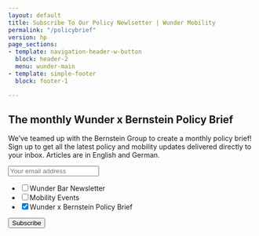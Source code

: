 ```yaml
---
layout: default
title: Subscribe To Our Policy Newlsetter | Wunder Mobility
permalink: "/policybrief"
version: hp
page_sections:
- template: navigation-header-w-button
  block: header-2
  menu: wunder-main
- template: simple-footer
  block: footer-1

---
```


<div class="jumbotron d-flex flex-column justify-content-center" style="min-height: 40vh;">

  <h2>The monthly Wunder x Bernstein Policy Brief</h2>

  <div class="mx-auto clearfix" style="max-width:500px">
    <p class=" mb-4 mt-3">We’ve teamed up with the Bernstein Group to create a monthly policy brief! Sign up to get all the latest policy and mobility updates delivered directly to your inbox. Articles are in English and German.</p>
    <div id="mc_embed_signup">
    <form action="https://wunder.us3.list-manage.com/subscribe/post?u=c6ee53e24cd30c208f1a610b1&amp;id=0ba0a2cc79" method="post" id="mc-embedded-subscribe-form" name="mc-embedded-subscribe-form" class="validate" target="_blank" novalidate="">
      <div id="mc_embed_signup_scroll" class="clear">
        <div class="mc-field-group form-group text-left">
        	<input type="email" value="" name="EMAIL" class="required email form-control form-control-lg" placeholder="Your email address" id="mce-EMAIL">
        </div>
        <div class="mc-field-group input-group d-none">
          <ul>
            <li><input type="checkbox" value="256" name="group[65][256]" id="mce-group[65]-65-0"><label for="mce-group[65]-65-0">Wunder Bar Newsletter</label></li>
            <li><input type="checkbox" value="512" name="group[65][512]" id="mce-group[65]-65-1"><label for="mce-group[65]-65-1">Mobility Events</label></li>
            <li><input checked type="checkbox" value="1024" name="group[65][1024]" id="mce-group[65]-65-2"><label for="mce-group[65]-65-2">Wunder x Bernstein Policy Brief</label></li>
          </ul>
      </div>
      	<div id="mce-responses" class="clear">
      		<div class="response" id="mce-error-response" style="display:none"></div>
      		<div class="response" id="mce-success-response" style="display:none"></div>
      	</div>    <!-- real people should not fill this in and expect good things - do not remove this or risk form bot signups-->
        <div style="position: absolute; left: -5000px;" aria-hidden="true"><input type="text" name="b_c6ee53e24cd30c208f1a610b1_0ba0a2cc79" tabindex="-1" value=""></div>
        <button value="Subscribe" onclick="document.getElementById('mc-embedded-subscribe-form').submit()" name="subscribe" id="mc-embedded-subscribe" class="btn btn-primary btn-block float-left">Subscribe</button>
        </div>
      </form>
    </div>
  </div>

</div>
